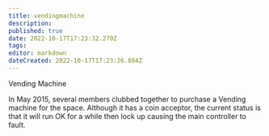 ```yaml
---
title: vendingmachine
description: 
published: true
date: 2022-10-17T17:23:32.270Z
tags: 
editor: markdown
dateCreated: 2022-10-17T17:23:26.884Z
---
```


Vending Machine

In May 2015, several members clubbed together to purchase a Vending machine for the space. Although it has a coin acceptor, the current status is that it will run OK for a while then lock up causing the main controller to fault.
